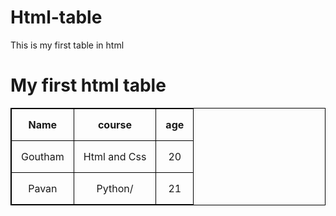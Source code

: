 # Html-table
This is my first table in html
<html>
  <head>
    <title>Html table</title>
    <h1>My first html table</h1>
    <style>
    table, th, td {
      border: 1px solid black;
      border-collapse: collapse;
}
th, td {
  padding: 15px;
}
</style>
  </head>
  <body>
    <table style="width:100%">
      <tr>
        <th>Name</th>
        <th>course</th>
        <th>age</th>
      </tr>
      <tr>
        <td><center>Goutham<center></td>
        <td><center>Html and Css</center></td>
        <td><center>20</center></td>
      </tr>
      <tr>
        <td><center>Pavan</center></td>
        <td><center>Python/<center></td>
        <td><center>21</center></td>
      </tr>
    </table>
  </body>
</html>
      
